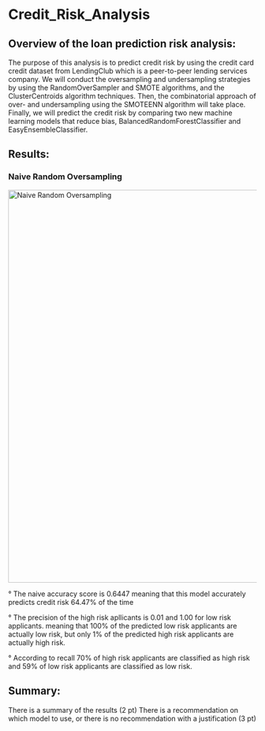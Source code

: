 # Credit_Risk_Analysis

## Overview of the loan prediction risk analysis:

The purpose of this analysis is to predict credit risk by using the credit card credit dataset from LendingClub which is a peer-to-peer lending services company. We will conduct the oversampling and undersampling strategies by using the RandomOverSampler and SMOTE algorithms, and the ClusterCentroids algorithm techniques. Then, the combinatorial approach of over- and undersampling using the SMOTEENN algorithm will take place. Finally, we will predict the credit risk by comparing two new machine learning models that reduce bias, BalancedRandomForestClassifier and EasyEnsembleClassifier.

## Results:

### Naive Random Oversampling

<img width="797" alt="Naive Random Oversampling" src="https://user-images.githubusercontent.com/107653012/195470273-8cb6068d-d551-4708-ba02-a4bb376989da.png">

° The naive accuracy score is 0.6447 meaning that this model accurately predicts credit risk 64.47% of the time

° The precision of the high risk apllicants is 0.01 and 1.00 for low risk applicants.  meaning that 100% of the predicted low risk applicants are actually low risk, but only 1% of the predicted high risk applicants are actually high risk.

° According to recall 70% of high risk applicants are classified as high risk and 59% of low risk applicants are classified as low risk.

## Summary:
There is a summary of the results (2 pt)
There is a recommendation on which model to use, or there is no recommendation with a justification (3 pt)
